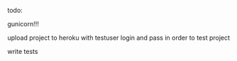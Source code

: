 todo: 

gunicorn!!!

upload project to heroku with testuser login and pass in order to test project

write tests
